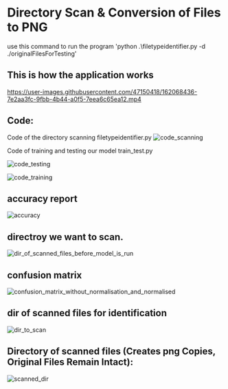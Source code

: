 
# Directory Scan & Conversion of Files to PNG

use this command to run the program 'python .\filetypeidentifier.py -d ./originalFilesForTesting'

## This is how the application works

https://user-images.githubusercontent.com/47150418/162068436-7e2aa3fc-9fbb-4b44-a0f5-7eea6c65ea12.mp4


## Code:
Code of the directory scanning filetypeidentifier.py
![code_scanning](https://user-images.githubusercontent.com/47150418/118359008-451b0100-b579-11eb-8f3e-c91f41e58124.png)

<p> Code of training and testing our model train_test.py</p>

![code_testing](https://user-images.githubusercontent.com/47150418/118359059-87dcd900-b579-11eb-8d5f-2fc7e834360b.png)

![code_training](https://user-images.githubusercontent.com/47150418/118359061-8f9c7d80-b579-11eb-8b0e-5ed391fa8e77.png)


## accuracy report

![accuracy](https://user-images.githubusercontent.com/47150418/118359244-88c23a80-b57a-11eb-9942-bcbd85b6a0ef.png)



## directroy we want to scan.



![dir_of_scanned_files_before_model_is_run](https://user-images.githubusercontent.com/47150418/118359285-ac858080-b57a-11eb-9a80-33b063919264.png)

## confusion matrix

![confusion_matrix_without_normalisation_and_normalised](https://user-images.githubusercontent.com/47150418/118359259-97a8ed00-b57a-11eb-9502-386da0d012ac.png)



## dir of scanned files for identification 


![dir_to_scan](https://user-images.githubusercontent.com/47150418/118359112-d5f1dc80-b579-11eb-966d-dcca3cd394cc.png)

## Directory of scanned files (Creates png Copies, Original Files Remain Intact):

![scanned_dir](https://user-images.githubusercontent.com/47150418/118361770-be6c2100-b584-11eb-8980-3c607c179c09.png)
